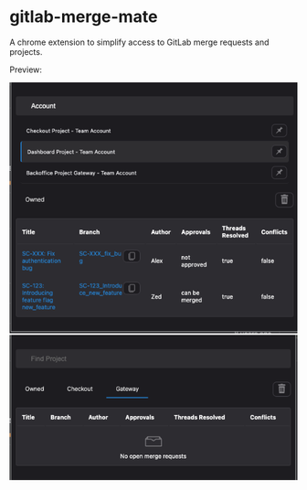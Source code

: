 # gitlab-merge-mate


A chrome extension to simplify access to GitLab merge requests and projects.

Preview:

<img src="./Screenshot 2023-12-08 at 16.20.19.png">
<img src="./Screenshot 2023-12-08 at 16.20.42.png">
